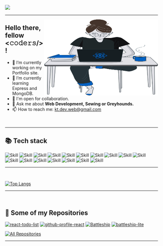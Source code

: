 <!--
**KrisztaT/KrisztaT** is a ✨ _special_ ✨ repository because its `README.md` (this file) appears on your GitHub profile.

Here are some ideas to get you started:

- 🔭 I’m currently working on ...
- 🌱 I’m currently learning ...
- 👯 I’m looking to collaborate on ...
- 🤔 I’m looking for help with ...
- 💬 Ask me about ...
- 📫 How to reach me: ...
- 😄 Pronouns: ...
- ⚡ Fun fact: ...
-->

![](https://readme-typing-svg.herokuapp.com?font=Montserrat&color=3EA9F5&lines=Hi,+my+name+is+Kriszta!;I'm+a+Full+Stack+Web+Developer;Feel+free+to+reach+out;Let's+create+something+amazing!)

<hr />


<img align="right" alt="SVG" src="./readme.svg" height="250" width="375" />

## Hello there, fellow <𝚌𝚘𝚍𝚎𝚛𝚜/>!

- 🔭 I’m currently working on my Portfolio site.
- 🌱 I’m currently learning Express and MongoDB.
- 👯 I'm open for collaboration.
- 💬 Ask me about **Web Development, Sewing or Greyhounds.**
- 📫 How to reach me: <a href="mailto:kt.dev.web@gmail.com">kt.dev.web@gmail.com</a>

<br>
<hr />

## 📚 Tech stack

![Skill](https://img.shields.io/badge/React-20232A?style=for-the-badge&logo=react&logoColor=61DAFB)
![Skill](https://img.shields.io/badge/Express.js-000000?style=for-the-badge&logo=express&logoColor=white)
![Skill](https://img.shields.io/badge/MongoDB-19a86d?style=for-the-badge&logo=MongoDB&logoColor=white)
![Skill](https://img.shields.io/badge/Node.js-43853D?style=for-the-badge&logo=node.js&logoColor=white)
![Skill](https://img.shields.io/badge/HTML5-E34F26?style=for-the-badge&logo=html5&logoColor=white)
![Skill](https://img.shields.io/badge/CSS3-1572B6?style=for-the-badge&logo=css3&logoColor=white)
![Skill](https://img.shields.io/badge/Sass-CC6699?style=for-the-badge&logo=sass&logoColor=white)
![Skill](https://img.shields.io/badge/Bootstrap-563D7C?style=for-the-badge&logo=bootstrap&logoColor=white)
![Skill](https://img.shields.io/badge/JavaScript-323330?style=for-the-badge&logo=javascript&logoColor=F7DF1E)
![Skill](https://img.shields.io/badge/Python-e0ed4c?style=for-the-badge&logo=python&logoColor=black)
![Skill](https://img.shields.io/badge/Flask-ffffff?style=for-the-badge&logo=flask&logoColor=black)
![Skill](https://img.shields.io/badge/npm-CB3837?style=for-the-badge&logo=npm&logoColor=white)
![Skill](https://img.shields.io/badge/Markdown-000000?style=for-the-badge&logo=markdown&logoColor=white)
![Skill](https://img.shields.io/badge/Netlify-00C7B7?style=for-the-badge&logo=netlify&logoColor=white)
![Skill](https://img.shields.io/badge/Git-F05032?style=for-the-badge&logo=git&logoColor=white)
![Skill](https://img.shields.io/badge/Postman-FF6C37?style=for-the-badge&logo=Postman&logoColor=white)
![Skill](https://img.shields.io/badge/Visual_Studio_Code-0078D4?style=for-the-badge&logo=visual%20studio%20code&logoColor=white)


<hr />
<br>


[![Top Langs](https://github-readme-stats.vercel.app/api/top-langs/?username=KrisztaT&layout=compact&show_icons=true&theme=react&bg_color=20232a&hide_border=true)](https://github.com/KrisztaT)


<hr />
<br>


## 📘 Some of my Repositories

<p align="left">
  <a href="https://github.com/KrisztaT/react-todo-list"><img width="278" src="https://denvercoder1-github-readme-stats.vercel.app/api/pin/?username=KrisztaT&repo=react-todo-list&theme=react&bg_color=20232a&title_color=61D9FA&icon_color=F8D866&hide_border=true&show_icons=false" alt="react-todo-list"></a>
  <a href="https://github.com/KrisztaT/github-profile-react"><img width="278" src="https://denvercoder1-github-readme-stats.vercel.app/api/pin/?username=KrisztaT&repo=github-profile-react&hide_border=true&bg_color=20232a&title_color=61D9FA&icon_color=F8D866&theme=react&show_icons=false" alt="github-profile-react"></a>
  <a href="https://github.com/KrisztaT/Battleship"><img width="278" src="https://denvercoder1-github-readme-stats.vercel.app/api/pin?username=KrisztaT&repo=Battleship&theme=react&bg_color=20232a&title_color=61D9FA&icon_color=F8D866&hide_border=true&show_icons=false" alt="Battleship"></a>
  <a href="https://github.com/KrisztaT/battleship-lite"><img width="278" src="https://denvercoder1-github-readme-stats.vercel.app/api/pin?username=KrisztaT&repo=battleship-lite&theme=react&bg_color=20232a&title_color=61D9FA&icon_color=F8D866&hide_border=true&show_icons=false" alt="battleship-lite"></a>
</p>
<p align="left">
  <a href="https://github.com/KrisztaT?tab=repositories&sort=stargazers"><img alt="All Repositories" title="All Repositories" src="https://custom-icon-badges.herokuapp.com/badge/-All%20Repos-2962FF?style=for-the-badge&logoColor=white&logo=repo"/></a>
</p>
<hr />
